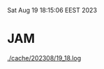 Sat Aug 19 18:15:06 EEST 2023
# JAM
<a href='./cache/202308/19_18.log'>./cache/202308/19_18.log</a>
